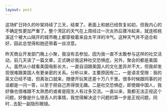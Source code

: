 ```yaml
---
layout: post
---
```

这场旷日持久的吵架持续了三天，结束了。表面上和她已经恢复如初，但我内心的不确定性更加严重了。整个湾区的天气在上周经过一次炎热后骤冷起来，就连核桃溪这个被大山隔开的城市晚上都穿梭着来自太平洋的冷气。这种天气并不适合和好，因此总觉得和她还带着一丝凉意。

昨天商业开发部门晚上小聚，我没有去参加，因为我一直不太敢参与这样的社交活动，前几天读了一篇文章，正式确诊我这种社交恐惧症。另外，聚会的都是美国人。虽然从小就看美国电影长大，一直自诩跟美国人的文化差异并不大，但我却发现很难跟美国人有更亲密的关系。分析以来，主要原因有二，一是语言受限：我的英文已经不错，但离张口就来，随便开玩笑还差十万八千里。很多时候跟同事的对话都是一问一答，以至于把自己弄得很无趣。二是社交恐惧症，即使跟中国人，我好像也很难跟不太熟悉的或者是陌生人有过多交流。一直以来，我都无法正视这个问题，好像是什么很丢人的事情，我觉得解决这个问题的第一步是正视问题，同时...去配一副隐形眼镜。